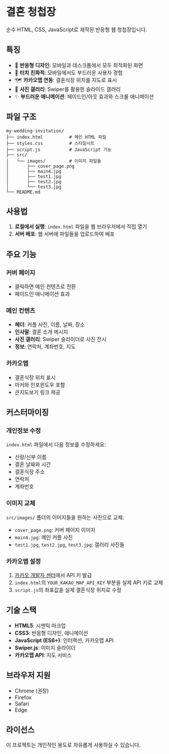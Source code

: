 # 결혼 청첩장

순수 HTML, CSS, JavaScript로 제작된 반응형 웹 청첩장입니다.

## 특징

- 🎨 **반응형 디자인**: 모바일과 데스크톱에서 모두 최적화된 화면
- 📱 **터치 친화적**: 모바일에서도 부드러운 사용자 경험
- 🗺️ **카카오맵 연동**: 결혼식장 위치를 지도로 표시
- 📸 **사진 갤러리**: Swiper를 활용한 슬라이드 갤러리
- ✨ **부드러운 애니메이션**: 페이드인/아웃 효과와 스크롤 애니메이션

## 파일 구조

```
my-wedding-invitation/
├── index.html          # 메인 HTML 파일
├── styles.css          # 스타일시트
├── script.js           # JavaScript 기능
├── src/
│   └── images/         # 이미지 파일들
│       ├── cover_page.png
│       ├── main4.jpg
│       ├── test1.jpg
│       ├── test2.jpg
│       └── test3.jpg
└── README.md
```

## 사용법

1. **로컬에서 실행**: `index.html` 파일을 웹 브라우저에서 직접 열기
2. **서버 배포**: 웹 서버에 파일들을 업로드하여 배포

## 주요 기능

### 커버 페이지
- 클릭하면 메인 컨텐츠로 전환
- 페이드인 애니메이션 효과

### 메인 컨텐츠
- **헤더**: 커플 사진, 이름, 날짜, 장소
- **인사말**: 결혼 소개 메시지
- **사진 갤러리**: Swiper 슬라이더로 사진 전시
- **정보**: 연락처, 계좌번호, 지도

### 카카오맵
- 결혼식장 위치 표시
- 마커와 인포윈도우 포함
- 큰지도보기 링크 제공

## 커스터마이징

### 개인정보 수정
`index.html` 파일에서 다음 정보를 수정하세요:
- 신랑/신부 이름
- 결혼 날짜와 시간
- 결혼식장 주소
- 연락처
- 계좌번호

### 이미지 교체
`src/images/` 폴더의 이미지들을 원하는 사진으로 교체:
- `cover_page.png`: 커버 페이지 이미지
- `main4.jpg`: 메인 커플 사진
- `test1.jpg`, `test2.jpg`, `test3.jpg`: 갤러리 사진들

### 카카오맵 설정
1. [카카오 개발자 센터](https://developers.kakao.com/)에서 API 키 발급
2. `index.html`의 `YOUR_KAKAO_MAP_API_KEY` 부분을 실제 API 키로 교체
3. `script.js`의 좌표값을 실제 결혼식장 위치로 수정

## 기술 스택

- **HTML5**: 시맨틱 마크업
- **CSS3**: 반응형 디자인, 애니메이션
- **JavaScript (ES6+)**: 인터랙션, 카카오맵 API
- **Swiper.js**: 이미지 슬라이더
- **카카오맵 API**: 지도 서비스

## 브라우저 지원

- Chrome (권장)
- Firefox
- Safari
- Edge

## 라이선스

이 프로젝트는 개인적인 용도로 자유롭게 사용하실 수 있습니다.

